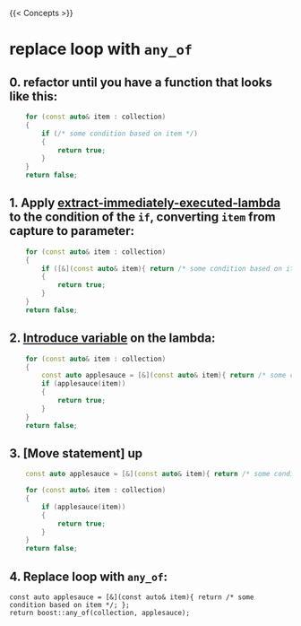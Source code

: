 {{< Concepts >}}

# replace loop with `any_of`

## 0. refactor until you have a function that looks like this:

```cpp
    for (const auto& item : collection)
    {
        if (/* some condition based on item */)
        {
            return true;
        }
    }
    return false;
```

## 1. Apply [extract-immediately-executed-lambda](../extract-immediately-executed-lambda/cpp.md) to the condition of the `if`, converting `item` from capture to parameter:

```cpp
    for (const auto& item : collection)
    {
        if ([&](const auto& item){ return /* some condition based on item */; }(item))
        {
            return true;
        }
    }
    return false;
```

## 2. [Introduce variable](...) on the lambda:

```cpp
    for (const auto& item : collection)
    {
        const auto applesauce = [&](const auto& item){ return /* some condition based on item */; };
        if (applesauce(item))
        {
            return true;
        }
    }
    return false;
```

## 3. [Move statement] up

```cpp
    const auto applesauce = [&](const auto& item){ return /* some condition based on item */; };

    for (const auto& item : collection)
    {
        if (applesauce(item))
        {
            return true;
        }
    }
    return false;
```

## 4. Replace loop with `any_of`:

    const auto applesauce = [&](const auto& item){ return /* some condition based on item */; };
    return boost::any_of(collection, applesauce);



